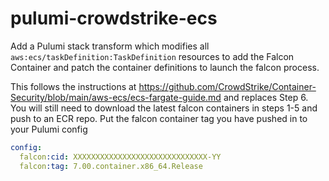 # pulumi-crowdstrike-ecs

Add a Pulumi stack transform which modifies all `aws:ecs/taskDefinition:TaskDefinition` resources to add the Falcon Container and patch the container definitions to launch the falcon process.

This follows the instructions at  https://github.com/CrowdStrike/Container-Security/blob/main/aws-ecs/ecs-fargate-guide.md and replaces Step 6. You will still need to download the latest falcon containers in steps 1-5 and push to an ECR repo. Put the falcon container tag you have pushed in to your Pulumi config

```yaml
config:
  falcon:cid: XXXXXXXXXXXXXXXXXXXXXXXXXXXXXX-YY
  falcon:tag: 7.00.container.x86_64.Release
```

